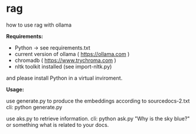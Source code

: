 # rag

how to use rag with ollama

**Requirements:**

* Python -> see requirements.txt
* current version of ollama ( https://ollama.com )
* chromadb ( https://www.trychroma.com )
* nltk toolkit installed (see import-nltk.py)

and please install Python in a virtual inviroment.

**Usage:**

use generate.py to produce the embeddings according to sourcedocs-2.txt
cli: python generate.py

use aks.py to retrieve information.
cli: python ask.py "Why is the sky blue?" or something what is related to your docs.
